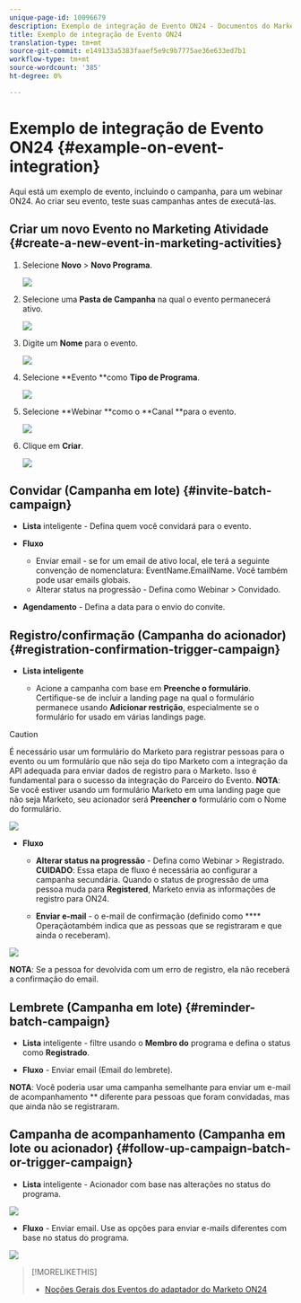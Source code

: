 ```yaml
---
unique-page-id: 10096679
description: Exemplo de integração de Evento ON24 - Documentos do Marketing - Documentação do produto
title: Exemplo de integração de Evento ON24
translation-type: tm+mt
source-git-commit: e149133a5383faaef5e9c9b7775ae36e633ed7b1
workflow-type: tm+mt
source-wordcount: '385'
ht-degree: 0%

---
```



# Exemplo de integração de Evento ON24 {#example-on-event-integration}

Aqui está um exemplo de evento, incluindo o campanha, para um webinar ON24. Ao criar seu evento, teste suas campanhas antes de executá-las.

## Criar um novo Evento no Marketing Atividade {#create-a-new-event-in-marketing-activities}

1. Selecione **Novo** > **Novo Programa**.

   ![](assets/image2015-12-22-15-3a35-3a15.png)

1. Selecione uma **Pasta de Campanha** na qual o evento permanecerá ativo.

   ![](assets/image2015-12-22-15-3a39-3a51.png)

1. Digite um **Nome** para o evento.

   ![](assets/image2015-12-22-15-3a43-3a4.png)

1. Selecione **Evento **como **Tipo de Programa**.

   ![](assets/image2015-12-22-15-3a44-3a41.png)

1. Selecione **Webinar **como o **Canal **para o evento.

   ![](assets/image2015-12-22-15-3a46-3a34.png)

1. Clique em **Criar**.

   ![](assets/image2015-12-22-15-3a48-3a20.png)

## Convidar (Campanha em lote) {#invite-batch-campaign}

* **Lista**  inteligente - Defina quem você convidará para o evento.
* **Fluxo**

   * Enviar email - se for um email de ativo local, ele terá a seguinte convenção de nomenclatura: EventName.EmailName. Você também pode usar emails globais.
   * Alterar status na progressão - Defina como Webinar > Convidado.

* **Agendamento**  - Defina a data para o envio do convite.

## Registro/confirmação (Campanha do acionador) {#registration-confirmation-trigger-campaign}

* **Lista inteligente**

   * Acione a campanha com base em **Preenche o formulário**. Certifique-se de incluir a landing page na qual o formulário permanece usando **Adicionar restrição**, especialmente se o formulário for usado em várias landings page.

>[!CAUTION]
>
>É necessário usar um formulário do Marketo para registrar pessoas para o evento ou um formulário que não seja do tipo Marketo com a integração da API adequada para enviar dados de registro para o Marketo. Isso é fundamental para o sucesso da integração do Parceiro do Evento. **NOTA**: Se você estiver usando um formulário Marketo em uma landing page que não seja Marketo, seu acionador será  **Preencher o** formulário com o Nome do formulário.

![](assets/image2015-12-22-15-3a50-3a22.png)

* **Fluxo**

   * **Alterar status na progressão**  - Defina como Webinar > Registrado. **CUIDADO**: Essa etapa de fluxo é necessária ao configurar a campanha secundária. Quando o status de progressão de uma pessoa muda para **Registered**, Marketo envia as informações de registro para ON24.

   * **Enviar e-mail**  - o e-mail de confirmação (definido como  **** Operaçãotambém indica que as pessoas que se registraram e que ainda o receberam).

![](assets/image2015-12-22-15-3a52-3a9.png)

**NOTA**: Se a pessoa for devolvida com um erro de registro, ela não receberá a confirmação do email.

## Lembrete (Campanha em lote) {#reminder-batch-campaign}

* **Lista**  inteligente - filtre usando o  **Membro do** programa e defina o status como  **Registrado**.

* **Fluxo**  - Enviar email (Email do lembrete).

**NOTA**: Você poderia usar uma campanha semelhante para enviar um e-mail de acompanhamento  ** diferente para pessoas que foram convidadas, mas que ainda não se registraram.

## Campanha de acompanhamento (Campanha em lote ou acionador) {#follow-up-campaign-batch-or-trigger-campaign}

* **Lista**  inteligente - Acionador com base nas alterações no status do programa.

![](assets/image2015-12-22-15-3a57-3a25.png)

* **Fluxo**  - Enviar email. Use as opções para enviar e-mails diferentes com base no status do programa.

![](assets/ten.png)

>[!MORELIKETHIS]
>
>* [Noções Gerais dos Eventos do adaptador do Marketo ON24](understanding-marketo-on24-adapter-events.md)

>



